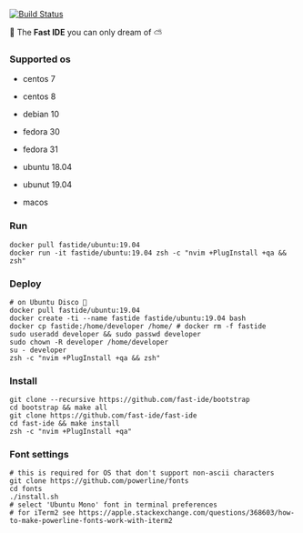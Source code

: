 [![Build Status](https://travis-ci.org/rusdevops/fast-ide.svg?branch=master)](https://travis-ci.org/rusdevops/fast-ide)

💨 The **Fast IDE** you can only dream of ⛅

### Supported os

- centos 7
- centos 8
- debian 10
- fedora 30
- fedora 31
- ubuntu 18.04
- ubunut 19.04

- macos

### Run

```Shell
docker pull fastide/ubuntu:19.04
docker run -it fastide/ubuntu:19.04 zsh -c "nvim +PlugInstall +qa && zsh"
```

### Deploy

```Shell
# on Ubuntu Disco 🕺
docker pull fastide/ubuntu:19.04
docker create -ti --name fastide fastide/ubuntu:19.04 bash
docker cp fastide:/home/developer /home/ # docker rm -f fastide
sudo useradd developer && sudo passwd developer
sudo chown -R developer /home/developer
su - developer
zsh -c "nvim +PlugInstall +qa && zsh"
```

### Install

```Shell
git clone --recursive https://github.com/fast-ide/bootstrap
cd bootstrap && make all
git clone https://github.com/fast-ide/fast-ide
cd fast-ide && make install
zsh -c "nvim +PlugInstall +qa"
```

### Font settings

```Shell
# this is required for OS that don't support non-ascii characters
git clone https://github.com/powerline/fonts
cd fonts
./install.sh
# select 'Ubuntu Mono' font in terminal preferences
# for iTerm2 see https://apple.stackexchange.com/questions/368603/how-to-make-powerline-fonts-work-with-iterm2
```

